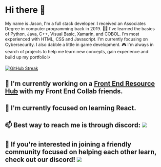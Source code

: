 # Hi there 👋
My name is Jason, I'm a full stack developer. I received an Associates Degree in computer programming back in 2019. 👨‍🎓 I've learned the basics of Python, Java, C++, Visual Basic, Xamarin, and COBOL. I'm most experienced with HTML, CSS and Javascript. I'm currently focusing on Cybersecurity. I also dabble a little in game development. 🎮 I'm always in search of projects to help me learn new concepts, gain experience and build up my portfolio!⚡ 


[![GitHub Streak](https://streak-stats.demolab.com/?user=DenverCoder1)](https://git.io/streak-stats)



## 🔭 I'm currently working on a [Front End Resource Hub](https://github.com/RW2023/fer) with my Front End Collab friends.
## 🌱 I'm currently focused on learning React. 
## 📫 Best way to reach me is through discord: ![](https://dcbadge.vercel.app/api/shield/472199088113188864)
## 👥 If you're interested in joining a friendly community focused on helping each other learn, check out our discord! [![](https://dcbadge.vercel.app/api/server/gQEKFdEMHM)](https://discord.gg/gQEKFdEMHM)
